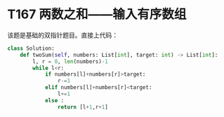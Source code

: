 # T167 两数之和——输入有序数组

该题是基础的双指针题目。直接上代码：

```python
class Solution:
    def twoSum(self, numbers: List[int], target: int) -> List[int]:
        l, r = 0, len(numbers)-1
        while l<r:
            if numbers[l]+numbers[r]>target:
                r-=1
            elif numbers[l]+numbers[r]<target:
                l+=1
            else :
                return [l+1,r+1]
```

# 